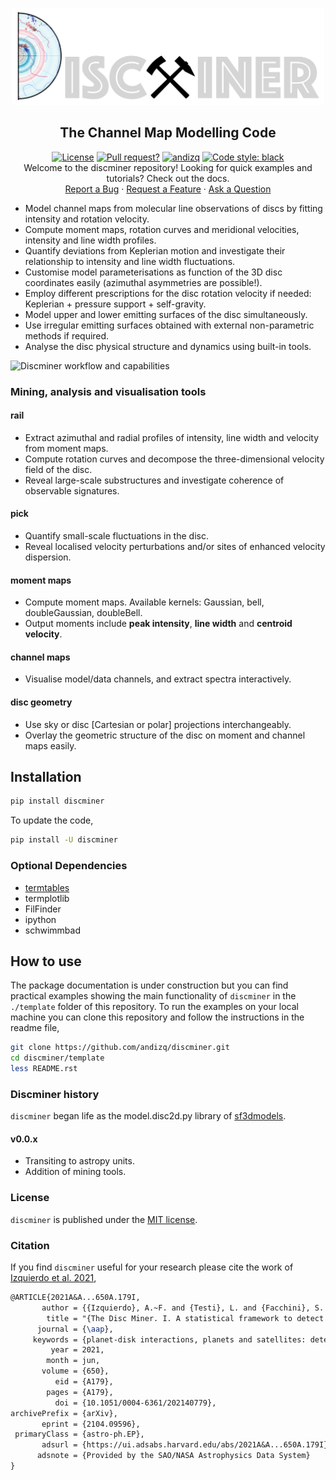 <p align="center">
<img src="https://raw.githubusercontent.com/andizq/andizq.github.io/master/discminer/discminer_logo.jpeg" width="500" height="" ></p>

<h2 align="center">The Channel Map Modelling Code</h2>

<div align="center">
<a href="https://github.com/andizq/discminer/blob/main/LICENSE"><img alt="License" src="https://img.shields.io/badge/license-MIT-FEE440.svg?style=for-the-badge"></a>
<a href="https://github.com/andizq/discminer/pulls"><img alt="Pull request?" src="https://img.shields.io/badge/Become%20a-miner%20%e2%9a%92-00BBF9.svg?style=for-the-badge"></a>
<a href="https://github.com/andizq"><img alt="andizq" src="https://img.shields.io/badge/with%20%e2%99%a1%20by-andizq-ff1414.svg?style=for-the-badge"></a>
<a href="https://github.com/psf/black"><img alt="Code style: black" src="https://img.shields.io/badge/code%20style-black-000000.svg?style=for-the-badge"></a>
</div>


<div align="center">
  Welcome to the discminer repository! Looking for quick examples and tutorials? Check out the docs.
  <br />
  <a href="https://github.com/andizq/discminer/issues/new?assignees=&labels=bug&title=bug%3A+">Report a Bug</a>
  ·
  <a href="https://github.com/andizq/discminer/issues/new?assignees=&labels=enhancement&title=feature%3A+">Request a Feature</a>
  ·
  <a href="https://github.com/andizq/discminer/issues/new?assignees=&labels=question&title=question%3A+">Ask a Question</a>
</div>


- Model channel maps from molecular line observations of discs by fitting intensity and rotation velocity.
- Compute moment maps, rotation curves and meridional velocities, intensity and line width profiles.
- Quantify deviations from Keplerian motion and investigate their relationship to intensity and line width fluctuations.
- Customise model parameterisations as function of the 3D disc coordinates easily (azimuthal asymmetries are possible!).
- Employ different prescriptions for the disc rotation velocity if needed: Keplerian + pressure support + self-gravity.
- Model upper and lower emitting surfaces of the disc simultaneously.
- Use irregular emitting surfaces obtained with external non-parametric methods if required.
- Analyse the disc physical structure and dynamics using built-in tools.

<img
  src="images/discminer_outline.png"
  alt="Discminer workflow and capabilities"
  style="display: inline-block; margin: 0 auto; max-width: 500px">

### Mining, analysis and visualisation tools

#### rail

- Extract azimuthal and radial profiles of intensity, line width and velocity from moment maps.
- Compute rotation curves and decompose the three-dimensional velocity field of the disc.
- Reveal large-scale substructures and investigate coherence of observable signatures.

#### pick

- Quantify small-scale fluctuations in the disc.
- Reveal localised velocity perturbations and/or sites of enhanced velocity dispersion.

#### moment maps

- Compute moment maps. Available kernels: Gaussian, bell, doubleGaussian, doubleBell.
- Output moments include **peak intensity**, **line width** and **centroid velocity**.

#### channel maps

- Visualise model/data channels, and extract spectra interactively.

#### disc geometry

- Use sky or disc [Cartesian or polar] projections interchangeably.
- Overlay the geometric structure of the disc on moment and channel maps easily. 


## Installation

```bash
pip install discminer
```

To update the code,

```bash
pip install -U discminer
```

### Optional Dependencies

- [termtables](https://pypi.org/project/termtables)
- termplotlib
- FilFinder 
- ipython
- schwimmbad

## How to use

The package documentation is under construction but you can find practical examples showing the main
functionality of `discminer` in the `./template` folder of this repository. To run the examples
on your local machine you can clone this repository and follow the instructions in the readme file,

```bash
git clone https://github.com/andizq/discminer.git
cd discminer/template
less README.rst
```

### Discminer history

`discminer` began life as the model.disc2d.py library of [sf3dmodels](https://github.com/andizq/sf3dmodels).

#### v0.0.x

- Transiting to astropy units.
- Addition of mining tools.

### License

`discminer` is published under the [MIT license](https://github.com/andizq/discminer/blob/main/LICENSE).

### Citation

If you find `discminer` useful for your research please cite the work of [Izquierdo et al. 2021](https://ui.adsabs.harvard.edu/abs/2021A%26A...650A.179I/abstract),

```latex
@ARTICLE{2021A&A...650A.179I,
       author = {{Izquierdo}, A.~F. and {Testi}, L. and {Facchini}, S. and {Rosotti}, G.~P. and {van Dishoeck}, E.~F.},
        title = "{The Disc Miner. I. A statistical framework to detect and quantify kinematical perturbations driven by young planets in discs}",
      journal = {\aap},
     keywords = {planet-disk interactions, planets and satellites: detection, protoplanetary disks, radiative transfer, Astrophysics - Earth and Planetary Astrophysics, Astrophysics - Solar and Stellar Astrophysics},
         year = 2021,
        month = jun,
       volume = {650},
          eid = {A179},
        pages = {A179},
          doi = {10.1051/0004-6361/202140779},
archivePrefix = {arXiv},
       eprint = {2104.09596},
 primaryClass = {astro-ph.EP},
       adsurl = {https://ui.adsabs.harvard.edu/abs/2021A&A...650A.179I},
      adsnote = {Provided by the SAO/NASA Astrophysics Data System}
}
```
